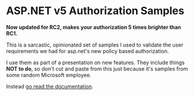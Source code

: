 # ASP.NET v5 Authorization Samples

**Now updated for RC2, makes your authorization 5 times brighter than RC1.**

This is a sarcastic, opinionated set of samples I used to validate the user requirements we had for asp.net's new policy based authorization. 

I use them as part of a presentation on new features. They include things **NOT to do**, so don't cut and paste from this just because it's samples from some random Microsoft employee.

Instead [go read the documentation](https://docs.asp.net/en/latest/security/authorization/index.html).
